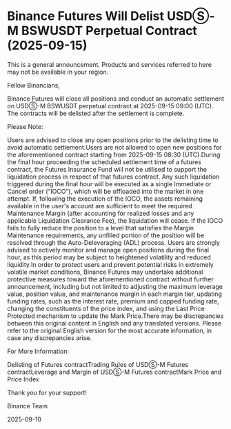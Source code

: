 # Binance Futures Will Delist USDⓈ-M BSWUSDT Perpetual Contract (2025-09-15)

This is a general announcement. Products and services referred to here may not be available in your region.

Fellow Binancians,

Binance Futures will close all positions and conduct an automatic settlement on USDⓈ-M BSWUSDT perpetual contract at 2025-09-15 09:00 (UTC). The contracts will be delisted after the settlement is complete.

Please Note: 

Users are advised to close any open positions prior to the delisting time to avoid automatic settlement.Users are not allowed to open new positions for the aforementioned contract starting from 2025-09-15 08:30 (UTC).During the final hour proceeding the scheduled settlement time of a futures contract, the Futures Insurance Fund will not be utilised to support the liquidation process in respect of that futures contract. Any such liquidation triggered during the final hour will be executed as a single Immediate or Cancel order (“IOCO”), which will be offloaded into the market in one attempt. If, following the execution of the IOCO, the assets remaining available in the user's account are sufficient to meet the required Maintenance Margin (after accounting for realized losses and any applicable Liquidation Clearance Fee), the liquidation will cease. If the IOCO fails to fully reduce the position to a level that satisfies the Margin Maintenance requirements, any unfilled portion of the position will be resolved through the Auto-Deleveraging (ADL) process. Users are strongly advised to actively monitor and manage open positions during the final hour, as this period may be subject to heightened volatility and reduced liquidity.In order to protect users and prevent potential risks in extremely volatile market conditions, Binance Futures may undertake additional protective measures toward the aforementioned contract without further announcement, including but not limited to adjusting the maximum leverage value, position value, and maintenance margin in each margin tier, updating funding rates, such as the interest rate, premium and capped funding rate, changing the constituents of the price index, and using the Last Price Protected mechanism to update the Mark Price.There may be discrepancies between this original content in English and any translated versions. Please refer to the original English version for the most accurate information, in case any discrepancies arise.

For More Information:

Delisting of Futures contractTrading Rules of USDⓈ-M Futures contractLeverage and Margin of USDⓈ-M Futures contractMark Price and Price Index

Thank you for your support!

Binance Team

2025-09-10
